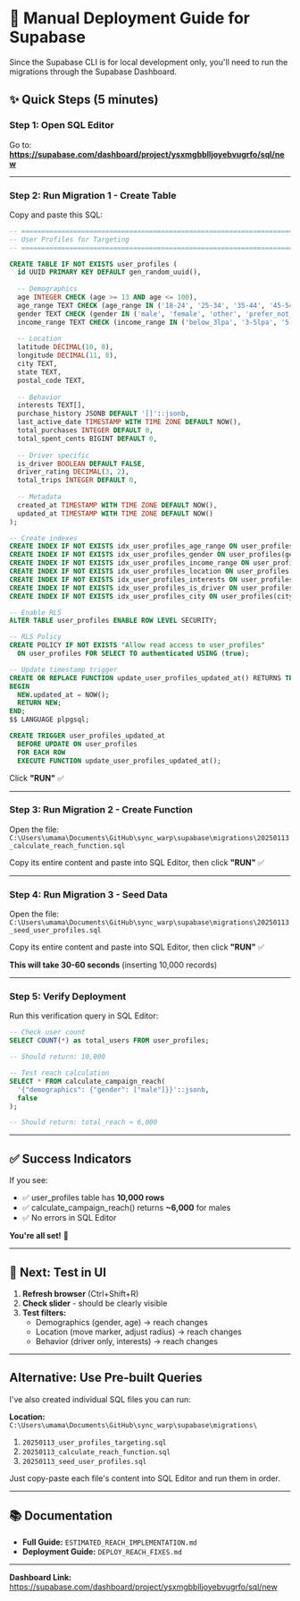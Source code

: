 # 🚀 Manual Deployment Guide for Supabase

Since the Supabase CLI is for local development only, you'll need to run the migrations through the Supabase Dashboard.

## ✨ Quick Steps (5 minutes)

### **Step 1: Open SQL Editor**

Go to: **https://supabase.com/dashboard/project/ysxmgbblljoyebvugrfo/sql/new**

---

### **Step 2: Run Migration 1 - Create Table**

Copy and paste this SQL:

```sql
-- =============================================================================
-- User Profiles for Targeting
-- =============================================================================

CREATE TABLE IF NOT EXISTS user_profiles (
  id UUID PRIMARY KEY DEFAULT gen_random_uuid(),
  
  -- Demographics
  age INTEGER CHECK (age >= 13 AND age <= 100),
  age_range TEXT CHECK (age_range IN ('18-24', '25-34', '35-44', '45-54', '55-64', '65+')),
  gender TEXT CHECK (gender IN ('male', 'female', 'other', 'prefer_not_to_say')),
  income_range TEXT CHECK (income_range IN ('below_3lpa', '3-5lpa', '5-10lpa', '10-20lpa', 'above_20lpa')),
  
  -- Location
  latitude DECIMAL(10, 8),
  longitude DECIMAL(11, 8),
  city TEXT,
  state TEXT,
  postal_code TEXT,
  
  -- Behavior
  interests TEXT[],
  purchase_history JSONB DEFAULT '[]'::jsonb,
  last_active_date TIMESTAMP WITH TIME ZONE DEFAULT NOW(),
  total_purchases INTEGER DEFAULT 0,
  total_spent_cents BIGINT DEFAULT 0,
  
  -- Driver specific
  is_driver BOOLEAN DEFAULT FALSE,
  driver_rating DECIMAL(3, 2),
  total_trips INTEGER DEFAULT 0,
  
  -- Metadata
  created_at TIMESTAMP WITH TIME ZONE DEFAULT NOW(),
  updated_at TIMESTAMP WITH TIME ZONE DEFAULT NOW()
);

-- Create indexes
CREATE INDEX IF NOT EXISTS idx_user_profiles_age_range ON user_profiles(age_range);
CREATE INDEX IF NOT EXISTS idx_user_profiles_gender ON user_profiles(gender);
CREATE INDEX IF NOT EXISTS idx_user_profiles_income_range ON user_profiles(income_range);
CREATE INDEX IF NOT EXISTS idx_user_profiles_location ON user_profiles USING GIST (ll_to_earth(latitude, longitude));
CREATE INDEX IF NOT EXISTS idx_user_profiles_interests ON user_profiles USING GIN (interests);
CREATE INDEX IF NOT EXISTS idx_user_profiles_is_driver ON user_profiles(is_driver);
CREATE INDEX IF NOT EXISTS idx_user_profiles_city ON user_profiles(city);

-- Enable RLS
ALTER TABLE user_profiles ENABLE ROW LEVEL SECURITY;

-- RLS Policy
CREATE POLICY IF NOT EXISTS "Allow read access to user_profiles" 
  ON user_profiles FOR SELECT TO authenticated USING (true);

-- Update timestamp trigger
CREATE OR REPLACE FUNCTION update_user_profiles_updated_at() RETURNS TRIGGER AS $$
BEGIN
  NEW.updated_at = NOW();
  RETURN NEW;
END;
$$ LANGUAGE plpgsql;

CREATE TRIGGER user_profiles_updated_at 
  BEFORE UPDATE ON user_profiles 
  FOR EACH ROW 
  EXECUTE FUNCTION update_user_profiles_updated_at();
```

Click **"RUN"** ✅

---

### **Step 3: Run Migration 2 - Create Function**

Open the file:
`C:\Users\umama\Documents\GitHub\sync_warp\supabase\migrations\20250113_calculate_reach_function.sql`

Copy its entire content and paste into SQL Editor, then click **"RUN"** ✅

---

### **Step 4: Run Migration 3 - Seed Data**

Open the file:
`C:\Users\umama\Documents\GitHub\sync_warp\supabase\migrations\20250113_seed_user_profiles.sql`

Copy its entire content and paste into SQL Editor, then click **"RUN"** ✅

**This will take 30-60 seconds** (inserting 10,000 records)

---

### **Step 5: Verify Deployment**

Run this verification query in SQL Editor:

```sql
-- Check user count
SELECT COUNT(*) as total_users FROM user_profiles;

-- Should return: 10,000

-- Test reach calculation
SELECT * FROM calculate_campaign_reach(
  '{"demographics": {"gender": ["male"]}}'::jsonb,
  false
);

-- Should return: total_reach ≈ 6,000
```

---

## ✅ Success Indicators

If you see:
- ✅ user_profiles table has **10,000 rows**
- ✅ calculate_campaign_reach() returns **~6,000** for males
- ✅ No errors in SQL Editor

**You're all set!** 🎉

---

## 🎯 Next: Test in UI

1. **Refresh browser** (Ctrl+Shift+R)
2. **Check slider** - should be clearly visible
3. **Test filters:**
   - Demographics (gender, age) → reach changes
   - Location (move marker, adjust radius) → reach changes
   - Behavior (driver only, interests) → reach changes

---

##  Alternative: Use Pre-built Queries

I've also created individual SQL files you can run:

**Location:** `C:\Users\umama\Documents\GitHub\sync_warp\supabase\migrations\`

1. `20250113_user_profiles_targeting.sql`
2. `20250113_calculate_reach_function.sql`
3. `20250113_seed_user_profiles.sql`

Just copy-paste each file's content into SQL Editor and run them in order.

---

## 📚 Documentation

- **Full Guide:** `ESTIMATED_REACH_IMPLEMENTATION.md`
- **Deployment Guide:** `DEPLOY_REACH_FIXES.md`

---

**Dashboard Link:** https://supabase.com/dashboard/project/ysxmgbblljoyebvugrfo/sql/new
